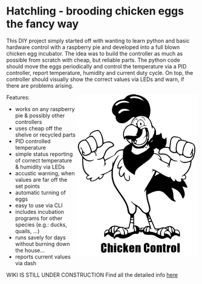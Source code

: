 # Hatchling - brooding chicken eggs the fancy way

This DIY project simply started off with wanting to learn python and basic hardware control with a raspberry pie and developed into a full blown chicken egg incubator. The idea was to build the controller as much as possible from scratch with cheap, but reliable parts. The python code should move the eggs periodically and control the temperature via a PID controller, report temperature, humidity and current duty cycle. On top, the controller should visually show the correct values via LEDs and warn, if there are problems arising. 

<img align="right" src="chicken_control.png" width = 320 hight = 240>

Features:
* works on any raspberry pie & possibly other controllers
* uses cheap off the shelve or recycled parts
* PID controlled temperature
* simple status reporting of correct temperature & humidity via LEDs
* accustic warning, when values are far off the set points
* automatic turning of eggs
* easy to use via CLI
* includes incubation programs for other species (e.g.: ducks, quails, ...)
* runs savely for days without burning down the house...
* reports current values via dash

WIKI IS STILL UNDER CONSTRUCTION
Find all the detailed info [here](https://github.com/mstemmer/hatchling/wiki)
